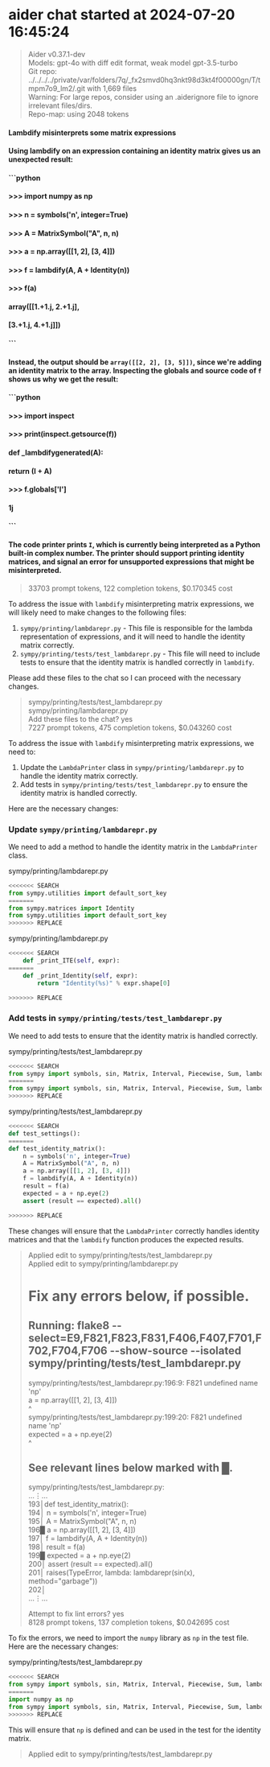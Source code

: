 
# aider chat started at 2024-07-20 16:45:24

> Aider v0.37.1-dev  
> Models: gpt-4o with diff edit format, weak model gpt-3.5-turbo  
> Git repo: ../../../../private/var/folders/7q/_fx2smvd0hq3nkt98d3kt4f00000gn/T/tmpm7o9_lm2/.git with 1,669 files  
> Warning: For large repos, consider using an .aiderignore file to ignore irrelevant files/dirs.  
> Repo-map: using 2048 tokens  

#### Lambdify misinterprets some matrix expressions  
#### Using lambdify on an expression containing an identity matrix gives us an unexpected result:  
####   
#### ```python  
#### >>> import numpy as np  
#### >>> n = symbols('n', integer=True)  
#### >>> A = MatrixSymbol("A", n, n)  
#### >>> a = np.array([[1, 2], [3, 4]])  
#### >>> f = lambdify(A, A + Identity(n))  
#### >>> f(a)  
#### array([[1.+1.j, 2.+1.j],  
####        [3.+1.j, 4.+1.j]])  
#### ```  
####   
#### Instead, the output should be  `array([[2, 2], [3, 5]])`, since we're adding an identity matrix to the array. Inspecting the globals and source code of `f` shows us why we get the result:  
####   
#### ```python  
#### >>> import inspect  
#### >>> print(inspect.getsource(f))  
#### def _lambdifygenerated(A):  
####     return (I + A)  
#### >>> f.__globals__['I']  
#### 1j  
#### ```  
####   
#### The code printer prints `I`, which is currently being interpreted as a Python built-in complex number. The printer should support printing identity matrices, and signal an error for unsupported expressions that might be misinterpreted.  
> 33703 prompt tokens, 122 completion tokens, $0.170345 cost  

To address the issue with `lambdify` misinterpreting matrix expressions, we will likely need to make changes to the following files:

1. `sympy/printing/lambdarepr.py` - This file is responsible for the lambda representation of expressions, and it will need to handle the identity matrix correctly.
2. `sympy/printing/tests/test_lambdarepr.py` - This file will need to include tests to ensure that the identity matrix is handled correctly in `lambdify`.

Please add these files to the chat so I can proceed with the necessary changes.

> sympy/printing/tests/test_lambdarepr.py  
> sympy/printing/lambdarepr.py  
> Add these files to the chat? yes  
> 7227 prompt tokens, 475 completion tokens, $0.043260 cost  

To address the issue with `lambdify` misinterpreting matrix expressions, we need to:

1. Update the `LambdaPrinter` class in `sympy/printing/lambdarepr.py` to handle the identity matrix correctly.
2. Add tests in `sympy/printing/tests/test_lambdarepr.py` to ensure the identity matrix is handled correctly.

Here are the necessary changes:

### Update `sympy/printing/lambdarepr.py`

We need to add a method to handle the identity matrix in the `LambdaPrinter` class.

sympy/printing/lambdarepr.py
```python
<<<<<<< SEARCH
from sympy.utilities import default_sort_key
=======
from sympy.matrices import Identity
from sympy.utilities import default_sort_key
>>>>>>> REPLACE
```

sympy/printing/lambdarepr.py
```python
<<<<<<< SEARCH
    def _print_ITE(self, expr):
=======
    def _print_Identity(self, expr):
        return "Identity(%s)" % expr.shape[0]

>>>>>>> REPLACE
```

### Add tests in `sympy/printing/tests/test_lambdarepr.py`

We need to add tests to ensure that the identity matrix is handled correctly.

sympy/printing/tests/test_lambdarepr.py
```python
<<<<<<< SEARCH
from sympy import symbols, sin, Matrix, Interval, Piecewise, Sum, lambdify,Expr
=======
from sympy import symbols, sin, Matrix, Interval, Piecewise, Sum, lambdify, Expr, Identity, MatrixSymbol
>>>>>>> REPLACE
```

sympy/printing/tests/test_lambdarepr.py
```python
<<<<<<< SEARCH
def test_settings():
=======
def test_identity_matrix():
    n = symbols('n', integer=True)
    A = MatrixSymbol("A", n, n)
    a = np.array([[1, 2], [3, 4]])
    f = lambdify(A, A + Identity(n))
    result = f(a)
    expected = a + np.eye(2)
    assert (result == expected).all()

>>>>>>> REPLACE
```

These changes will ensure that the `LambdaPrinter` correctly handles identity matrices and that the `lambdify` function produces the expected results.

> Applied edit to sympy/printing/tests/test_lambdarepr.py  
> Applied edit to sympy/printing/lambdarepr.py  
>  
> # Fix any errors below, if possible.  
>  
> ## Running: flake8 --select=E9,F821,F823,F831,F406,F407,F701,F702,F704,F706 --show-source --isolated sympy/printing/tests/test_lambdarepr.py  
>  
> sympy/printing/tests/test_lambdarepr.py:196:9: F821 undefined name 'np'  
> a = np.array([[1, 2], [3, 4]])  
> ^  
> sympy/printing/tests/test_lambdarepr.py:199:20: F821 undefined name 'np'  
> expected = a + np.eye(2)  
> ^  
>  
> ## See relevant lines below marked with █.  
>  
> sympy/printing/tests/test_lambdarepr.py:  
> ...⋮...  
> 193│def test_identity_matrix():  
> 194│    n = symbols('n', integer=True)  
> 195│    A = MatrixSymbol("A", n, n)  
> 196█    a = np.array([[1, 2], [3, 4]])  
> 197│    f = lambdify(A, A + Identity(n))  
> 198│    result = f(a)  
> 199█    expected = a + np.eye(2)  
> 200│    assert (result == expected).all()  
> 201│    raises(TypeError, lambda: lambdarepr(sin(x), method="garbage"))  
> 202│  
> ...⋮...  
>  
> Attempt to fix lint errors? yes  
> 8128 prompt tokens, 137 completion tokens, $0.042695 cost  

To fix the errors, we need to import the `numpy` library as `np` in the test file. Here are the necessary changes:

sympy/printing/tests/test_lambdarepr.py
```python
<<<<<<< SEARCH
from sympy import symbols, sin, Matrix, Interval, Piecewise, Sum, lambdify, Expr, Identity, MatrixSymbol
=======
import numpy as np
from sympy import symbols, sin, Matrix, Interval, Piecewise, Sum, lambdify, Expr, Identity, MatrixSymbol
>>>>>>> REPLACE
```

This will ensure that `np` is defined and can be used in the test for the identity matrix.

> Applied edit to sympy/printing/tests/test_lambdarepr.py  
